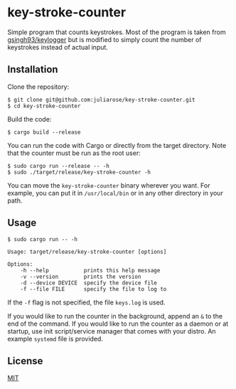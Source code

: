 # key-stroke-counter

Simple program that counts keystrokes. Most of the program is taken from [gsingh93/keylogger](https://github.com/gsingh93/keylogger) but is modified to simply count the number of keystrokes instead of actual input.

## Installation

Clone the repository:

```
$ git clone git@github.com:juliarose/key-stroke-counter.git
$ cd key-stroke-counter
```

Build the code:

```$ cargo build --release```

You can run the code with Cargo or directly from the target directory. Note that the counter must be run as the root user:

```
$ sudo cargo run --release -- -h
$ sudo ./target/release/key-stroke-counter -h
```

You can move the `key-stroke-counter` binary wherever you want. For example, you can put it in `/usr/local/bin` or in any other directory in your path.

## Usage

```
$ sudo cargo run -- -h

Usage: target/release/key-stroke-counter [options]

Options:
    -h --help           prints this help message
    -v --version        prints the version
    -d --device DEVICE  specify the device file
    -f --file FILE      specify the file to log to
```

If the `-f` flag is not specified, the file `keys.log` is used.

If you would like to run the counter in the background, append an `&` to the end of the command. If you would like to run the counter as a daemon or at startup, use init script/service manager that comes with your distro. An example `systemd` file is provided.

## License

[MIT](https://github.com/juliarose/key-stroke-counter/blob/master/LICENSE)